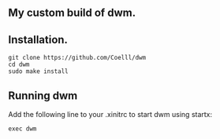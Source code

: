 My custom build of dwm.
-----------------------

Installation.
-------------
```
git clone https://github.com/Coelll/dwm
cd dwm
sudo make install 
```

Running dwm
-----------
Add the following line to your .xinitrc to start dwm using startx:

    exec dwm



